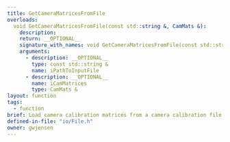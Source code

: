 ```yaml
---
title: GetCameraMatricesFromFile
overloads:
  void GetCameraMatricesFromFile(const std::string &, CamMats &):
    description:
    return: __OPTIONAL__
    signature_with_names: void GetCameraMatricesFromFile(const std::string & iPathToInputFile, CamMats & iCamMatrices)
    arguments:
      - description: __OPTIONAL__
        type: const std::string &
        name: iPathToInputFile
      - description: __OPTIONAL__
        name: iCamMatrices
        type: CamMats &
layout: function
tags:
  - function
brief: Load camera calibration matrices from a camera calibration file created by this program.
defined-in-file: "io/File.h"
owner: gwjensen
---
```

